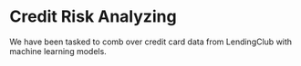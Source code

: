 # Credit Risk Analyzing
We have been tasked to comb over credit card data from LendingClub with machine learning models.
